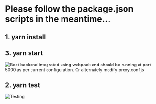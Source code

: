# Please follow the package.json scripts in the meantime...

## 1. yarn install

## 3. yarn start

![Boot](https://github.com/arupalan/react-d3-arup/blob/master/static/yarnstart.gif)
backend integrated using webpack and should be running at port 5000 as per current configuration. Or alternately modify proxy.conf.js

## 2. yarn test

![Testing](https://github.com/arupalan/ng-product/blob/master/static/testing.gif)
